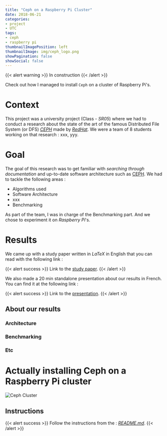 ```yaml
---
title: "Ceph on a Raspberry Pi Cluster"
date: 2018-06-21
categories:
- project
- UTC
tags:
- ceph
- raspberry pi
thumbnailImagePosition: left
thumbnailImage: img/ceph_logo.png
showPagination: false
showSocial: false
---
```


{{< alert warning >}}
In construction
{{< /alert >}}

Check out how I managed to install `Ceph` on a cluster of Raspberry Pi's.


<!--more-->



# Context

This project was a university project (Class - *SR05*) where we had to conduct a research about the state of the art of the famous Distributed File System (or DFS) [*CEPH*](https://ceph.com/) made by [*RedHat*](https://www.redhat.com/en). We were a team of 8 students working on that research : xxx, yyy.

# Goal

The goal of this research was to get familiar with *searching through documentation* and up-to-date software architecture such as [CEPH](https://gitlab.utc.fr/hvergnol/SR03_mini_projet/raw/master/assets/reno1.png).
We had to tackle the following areas :

* Algorithms used
* Software Architecture
* xxx
* Benchmarking

As part of the team, I was in charge of the Benchmarking part. And we chose to experiment it on *Raspberry Pi*'s.

# Results

We came up with a study paper written in *LaTeX* in English that you can read with the following link :

{{< alert success >}}
Link to the [study paper](http://static.vergnol.eu/files/SR05_CEPH_Study.pdf).
{{< /alert >}}

We also made a 20 min standalone presentation about our results in French. You can find it at the following link :

{{< alert success >}}
Link to the [presentation](http://static.vergnol.eu/files/SR05_CEPH_slides.pdf).
{{< /alert >}}

## About our results

### Architecture
### Benchmarking
### Etc

# Actually installing Ceph on a Raspberry Pi cluster

![Ceph Cluster](https://icicimov.github.io/blog/images/CEPH-graphic.png)

## Instructions

{{< alert success >}}
Follow the instructions from the  : [*README.md*](https://gitlab.com/cyberhippo/Ceph-Pi).
{{< /alert >}}
